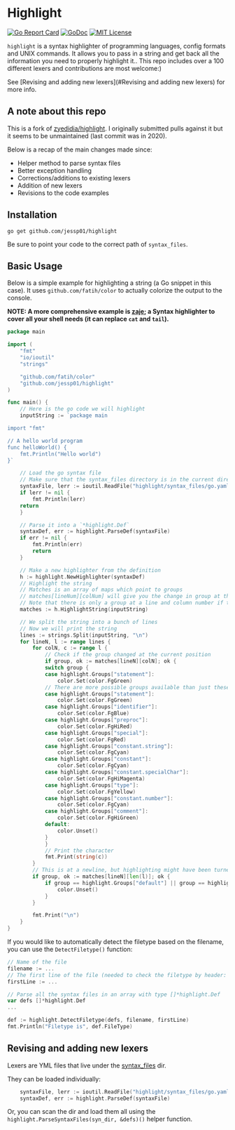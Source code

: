 # Highlight
[![Go Report Card](https://goreportcard.com/badge/github.com/jessp01/highlight)](https://goreportcard.com/report/github.com/jessp01/highlight)
[![GoDoc](https://godoc.org/github.com/jessp01/highlight?status.svg)](http://godoc.org/github.com/jessp01/highlight)
[![MIT License](https://img.shields.io/badge/license-MIT-blue.svg)](https://github.com/jessp01/highlight/blob/master/LICENSE)

`highlight` is a syntax highlighter of programming languages, config formats and UNIX commands. 
It allows you to pass in a string and get back all the information you need to properly highlight it..
This repo includes over a 100 different lexers and contributions are most welcome:)

See [Revising and adding new lexers](#Revising and adding new lexers) for more info.

## A note about this repo

This is a fork of [zyedidia/highlight](https://github.com/zyedidia/highlight). 
I originally submitted pulls against it but it seems to be unmaintained (last commit was in 2020).

Below is a recap of the main changes made since:
- Helper method to parse syntax files
- Better exception handling
- Corrections/additions to existing lexers
- Addition of new lexers
- Revisions to the code examples

## Installation

```
go get github.com/jessp01/highlight
```

Be sure to point your code to the correct path of `syntax_files`.

## Basic Usage

Below is a simple example for highlighting a string (a Go snippet in this case). 
It uses `github.com/fatih/color` to actually colorize the output to the console.

**NOTE: A more comprehensive example is [zaje](https://github.com/jessp01/zaje); a Syntax highlighter to cover all your shell needs (it can replace `cat` and `tail`).**

```go
package main

import (
    "fmt"
    "io/ioutil"
    "strings"

    "github.com/fatih/color"
    "github.com/jessp01/highlight"
)

func main() {
    // Here is the go code we will highlight
    inputString := `package main

import "fmt"

// A hello world program
func helloWorld() {
    fmt.Println("Hello world")
}`

    // Load the go syntax file
    // Make sure that the syntax_files directory is in the current directory
    syntaxFile, lerr := ioutil.ReadFile("highlight/syntax_files/go.yaml")
    if lerr != nil {
        fmt.Println(lerr)
	return
    }    

    // Parse it into a `*highlight.Def`
    syntaxDef, err := highlight.ParseDef(syntaxFile)
    if err != nil {
        fmt.Println(err)
        return
    }

    // Make a new highlighter from the definition
    h := highlight.NewHighlighter(syntaxDef)
    // Highlight the string
    // Matches is an array of maps which point to groups
    // matches[lineNum][colNum] will give you the change in group at that line and column number
    // Note that there is only a group at a line and column number if the syntax highlighting changed at that position
    matches := h.HighlightString(inputString)

    // We split the string into a bunch of lines
    // Now we will print the string
    lines := strings.Split(inputString, "\n")
    for lineN, l := range lines {
        for colN, c := range l {
            // Check if the group changed at the current position
            if group, ok := matches[lineN][colN]; ok {
		    switch group {
		    case highlight.Groups["statement"]:
			    color.Set(color.FgGreen)
		    // There are more possible groups available than just these ones
		    case highlight.Groups["statement"]:
			    color.Set(color.FgGreen)
		    case highlight.Groups["identifier"]:
			    color.Set(color.FgBlue)
		    case highlight.Groups["preproc"]:
			    color.Set(color.FgHiRed)
		    case highlight.Groups["special"]:
			    color.Set(color.FgRed)
		    case highlight.Groups["constant.string"]:
			    color.Set(color.FgCyan)
		    case highlight.Groups["constant"]:
			    color.Set(color.FgCyan)
		    case highlight.Groups["constant.specialChar"]:
			    color.Set(color.FgHiMagenta)
		    case highlight.Groups["type"]:
			    color.Set(color.FgYellow)
		    case highlight.Groups["constant.number"]:
			    color.Set(color.FgCyan)
		    case highlight.Groups["comment"]:
			    color.Set(color.FgHiGreen)
		    default:
			    color.Unset()
		    }
            }
            // Print the character
            fmt.Print(string(c))
        }
        // This is at a newline, but highlighting might have been turned off at the very end of the line so we should check that.
        if group, ok := matches[lineN][len(l)]; ok {
            if group == highlight.Groups["default"] || group == highlight.Groups[""] {
                color.Unset()
            }
        }

        fmt.Print("\n")
    }
}
```

If you would like to automatically detect the filetype based on the filename, you can use the `DetectFiletype()` function:

```go
// Name of the file
filename := ...
// The first line of the file (needed to check the filetype by header: e.g. `#!/bin/bash` means shell)
firstLine := ...

// Parse all the syntax files in an array with type []*highlight.Def
var defs []*highlight.Def
...

def := highlight.DetectFiletype(defs, filename, firstLine)
fmt.Println("Filetype is", def.FileType)
```

## Revising and adding new lexers

Lexers are YML files that live under the [syntax\_files](./syntax_files) dir.

They can be loaded individually:
```go
    syntaxFile, lerr := ioutil.ReadFile("highlight/syntax_files/go.yaml")
    syntaxDef, err := highlight.ParseDef(syntaxFile)
```

Or, you can scan the dir and load them all using the `highlight.ParseSyntaxFiles(syn_dir, &defs)()` helper function.
